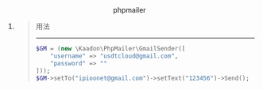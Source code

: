 <center>phpmailer</center>


1. > 用法
   >
   > ****
   >
   > ```php
   > $GM = (new \Kaadon\PhpMailer\GmailSender([
   >     "username" => "usdtcloud@gmail.com",
   >     "password" => ""
   > ]));
   > $GM->setTo("ipioonet@gmail.com")->setText("123456")->Send();
   > ```

   
